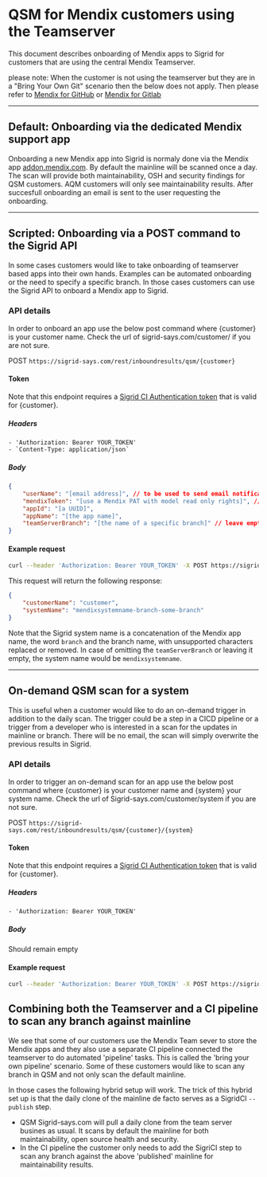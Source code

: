 # QSM for Mendix customers using the Teamserver

This document describes onboarding of Mendix apps to Sigrid for customers that are using the central Mendix Teamserver.

please note: When the customer is not using the teamserver but they are in a "Bring Your Own Git" scenario then the below does not apply. Then please refer to [Mendix for GitHub](mendix-github-actions.md) or [Mendix for Gitlab](mendix-gitlab.md)

---
## Default: Onboarding via the dedicated Mendix support app
Onboarding a new Mendix app into Sigrid is normaly done via the Mendix app [addon.mendix.com](https://addon.mendix.com). By default the mainline will be scanned once a day. The scan will provide both maintainability, OSH and security findings for QSM customers. AQM customers will only see maintainability results. After succesfull onboarding an email is sent to the user requesting the onboarding.

----------

## Scripted: Onboarding via a POST command to the Sigrid API
In some cases customers would like to take onboarding of teamserver based apps into their own hands. Examples can be automated onboarding or the need to specify a specific branch. In those cases customers can use the Sigrid API to onboard a Mendix app to Sigrid. 


### API details 

In order to onboard an app use the below post command where {customer} is your customer name. Check the url of sigrid-says.com/customer/ if you are not sure.

POST `https://sigrid-says.com/rest/inboundresults/qsm/{customer}`

#### Token
Note that this endpoint requires a [Sigrid CI Authentication token](../organization-integration/authentication-tokens.md) that is valid for {customer}. 

##### Headers
    - 'Authorization: Bearer YOUR_TOKEN'
    - `Content-Type: application/json`
##### Body


```json
{
    "userName": "[email address]", // to be used to send email notifications, not relevant for authentication in case of PAT
    "mendixToken": "[use a Mendix PAT with model read only rights]", // You can also update an expired Mendix PAT via the same POST, simply rerun with the new mendixToken
    "appId": "[a UUID]",
    "appName": "[the app name]",
    "teamServerBranch": "[the name of a specific branch]" // leave empty or omit alltogether to use mainline
}
```    

#### Example request
```bash
curl --header 'Authorization: Bearer YOUR_TOKEN' -X POST https://sigrid-says.com/rest/inboundresults/qsm/CUSTOMER -H 'Content-Type: application/json' -d '{ "appId" : "01234567-89ab-cdef-0123-456789abcdef", "appName" : "mendixsystemname", "userName" : "user@sig.eu", "mendixToken" : "123456-abcdef", "teamServerBranch" : "some_branch" }'
```

This request will return the following response:
```json
{
    "customerName": "customer",
    "systemName": "mendixsystemname-branch-some-branch"
}
```

Note that the Sigrid system name is a concatenation of the Mendix app name, the word `branch` and the branch name, with unsupported characters replaced or removed. In case of omitting the `teamServerBranch` or leaving it empty, the system name would be `mendixsystemname`.

---

## On-demand QSM scan for a system
This is useful when a customer would like to do an on-demand trigger in addition to the daily scan. The trigger could be a step in a CICD pipeline or a trigger from a developer who is interested in a scan for the updates in mainline or branch. There will be no email, the scan will simply overwrite the previous results in Sigrid.

### API details

In order to trigger an on-demand scan for an app use the below post command where {customer} is your customer name and {system} your system name. Check the url of Sigrid-says.com/customer/system if you are not sure.

POST `https://sigrid-says.com/rest/inboundresults/qsm/{customer}/{system}`

#### Token
Note that this endpoint requires a [Sigrid CI Authentication token](../organization-integration/authentication-tokens.md) that is valid for {customer}.
##### Headers
    - 'Authorization: Bearer YOUR_TOKEN'
##### Body
Should remain empty
    

#### Example request
```bash
curl --header 'Authorization: Bearer YOUR_TOKEN' -X POST https://sigrid-says.com/rest/inboundresults/qsm/CUSTOMER/SYSTEM
```

## Combining both the Teamserver and a CI pipeline to scan any branch against mainline

We see that some of our customers use the Mendix Team sever to store the Mendix apps and they also use a separate CI pipeline connected the teamserver to do automated 'pipeline' tasks. This is called the 'bring your own pipeline' scenario. Some of these customers would like to scan any branch in QSM and not only scan the default mainline.

In those cases the following hybrid setup will work. The trick of this hybrid set up is that the daily clone of the mainline de facto serves as a SigridCI `--publish` step.

- QSM Sigrid-says.com will pull a daily clone from the team server busines as usual. It scans by default the mainline for both maintainability, open source health and security. 
- In the CI pipeline the customer only needs to add the SigriCI step to scan any branch against the above 'published' mainline for maintainability results.
